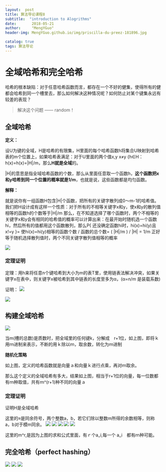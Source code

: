 ```yaml
---
layout:  post  
title: 算法导论课程8
subtitle:  "introduction to Alogrithms"
date:       2018-05-21
author:     "MengYGuo"
header-img: MengYGuo.github.io/img/priscilla-du-preez-181896.jpg

catalog: true
tags: 算法导论
---
```


# 全域哈希和完全哈希
哈希的根本缺陷：对于任意哈希函数而言，都存在一个不好的健集，使得所有的健都会哈希到同一个槽里去，那么如何解决这种情况呢？如何防止对某个键集永远有较差的表现？

> 解决这个问题 —— random！

## 全域哈希

**定义：**

设U为键的全域，H是哈希的有限集，H里面的每个哈希函数h将集合U映射到哈希表的m个位置上，如果哈希表满足：对于U里面的两个值x,y x≠y {h∈H：h(x)=h(x)=|H|/m，那么**H就是全域**的。

|H|的意思是指全域哈希函数的个数，那么从里面任意取一个函数h，**这个函数把x和y哈希到同一个位置的概率就是1/m**，也就是说，这些函数都是均匀函数。

**解释：**

就是说你有一组函数H包含|H|个函数，把所有的关键字散列成0～m-1的哈希值。我们把H设计成有这样一个性质：对于所有的不相等关键字x和y，使x和y的散列值相等的函数h的个数等于|H|/m 那么，在不知道选择了哪个函数时，两个不相等的关键字x和y会有相同的哈希值的概率可以计算出来：在最开始时随机选一个函数hi，然后所有的值都用这个函数散列，那么P{  还没确定函数hi时，hi(x)=hi(y)且x!=y  }= 使hi(x)=hi(y)相等的函数个数 / 函数的总个数= ( |H|/m ) / |H| = 1/m
正好等于随机选择散列值时，两个不同关键字散列值相等的概率

![](https://github.com/MengYGuo/MengYGuo.github.io/blob/master/img/算法导论image/class8-1.png?raw=true)


### 定理证明
定理：用h来将任意n个键哈希到大小为m的表T里，使用链表法解决冲突，如果关键字x在表中，则关键字x被哈希到其中链表的长度至多为α，(α=n/m 是装载系数)

证明：
![](https://github.com/MengYGuo/MengYGuo.github.io/blob/master/img/算法导论image/class8-2.png?raw=true) 

![](https://github.com/MengYGuo/MengYGuo.github.io/blob/master/img/算法导论image/class8-3.png?raw=true)

## 构建全域哈希

![](https://github.com/MengYGuo/MengYGuo.github.io/blob/master/img/算法导论image/class8-4.png?raw=true)

当m(槽的总数)是质数时，把全域里的任何键k，分解成　r+1位，如上图，即将ｋ用ｍ进制来表示，不断的用ｋ除以ｍ，取余数，转化为ｍ进制

**随机化策略**

如上图，定义的哈希函数就是向量ａ和向量ｋ进行点乘，再对ｍ取余。

那么这个定义的全域哈希有多大，结果如上图，相当于r+1位的向量，每一位数都有ｍ种取值，共有ｍ^(r+1)种不同的向量ａ

### 定理证明

证明H是全域哈希

这里的≡是同余符号，两个整数a，b，若它们除以整数m所得的余数相等，则称a，b对于模m同余。
![](https://github.com/MengYGuo/MengYGuo.github.io/blob/master/img/算法导论image/class8-5.png?raw=true)
![](https://github.com/MengYGuo/MengYGuo.github.io/blob/master/img/算法导论image/class8-6.png?raw=true)
![](https://github.com/MengYGuo/MengYGuo.github.io/blob/master/img/算法导论image/class8-7.png?raw=true)
![](https://github.com/MengYGuo/MengYGuo.github.io/blob/master/img/算法导论image/class8-8.png?raw=true)
![](https://github.com/MengYGuo/MengYGuo.github.io/blob/master/img/算法导论image/class8-9.png?raw=true)

这里的m^r,是因为上图的求和公式里面，有ｒ个a_i,每一个 a_i　都有ｍ种可能。

## 完全哈希（perfect hashing）
![](https://github.com/MengYGuo/MengYGuo.github.io/blob/master/img/算法导论image/class8-10.png?raw=true)
![](https://github.com/MengYGuo/MengYGuo.github.io/blob/master/img/算法导论image/class8-11.png?raw=true)
![](https://github.com/MengYGuo/MengYGuo.github.io/blob/master/img/算法导论image/class8-12.png?raw=true)
